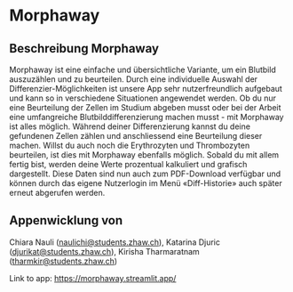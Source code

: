 # Morphaway
 
## Beschreibung Morphaway
Morphaway ist eine einfache und übersichtliche Variante, um ein Blutbild auszuzählen und zu beurteilen. Durch eine individuelle Auswahl der Differenzier-Möglichkeiten ist unsere App sehr nutzerfreundlich aufgebaut und kann so in verschiedene Situationen angewendet werden. Ob du nur eine Beurteilung der Zellen im Studium abgeben musst oder bei der Arbeit eine umfangreiche Blutbilddifferenzierung machen musst - mit Morphaway ist alles möglich. Während deiner Differenzierung kannst du deine gefundenen Zellen zählen und anschliessend eine Beurteilung dieser machen. Willst du auch noch die Erythrozyten und Thrombozyten beurteilen, ist dies mit Morphaway ebenfalls möglich. Sobald du mit allem fertig bist, werden deine Werte prozentual kalkuliert und grafisch dargestellt. Diese Daten sind nun auch zum PDF-Download verfügbar und können durch das eigene Nutzerlogin im Menü «Diff-Historie» auch später erneut abgerufen werden. 

## Appenwicklung von
Chiara Nauli (naulichi@students.zhaw.ch),
Katarina Djuric (djurikat@students.zhaw.ch),
Kirisha Tharmaratnam (tharmkir@students.zhaw.ch)


Link to app: https://morphaway.streamlit.app/